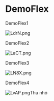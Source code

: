# DemoFlex
<p>DemoFlex1</p>
<img src="https://i.wingur.com/LdrN.png" alt="LdrN.png" border="0">

<p>DemoFlex2</p>
<img src="https://i.wingur.com/LaCT.png" alt="LaCT.png" border="0">

<p>DemoFlex3</p>
<img src="https://i.wingur.com/LN8X.png" alt="LN8X.png" border="0">

<p>DemoFlex4</p
<img src="https://i.wingur.com/LjWe.png" alt="LjWe.png" border="0">
<img src="https://i.wingur.com/LvAP.png" alt="LvAP.png" border="0">Thu nhỏ<dưới 600px>
